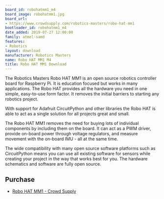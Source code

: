 ```yaml
---
board_id: robohatmm1_m4
board_image: robohatmm1.jpg
board_url:
- https://www.crowdsupply.com/robotics-masters/robo-hat-mm1
bootloader_id: robohatmm1_m4
date_added: 2019-07-27 12:00:00
family: atmel-samd
features:
- Robotics
layout: download
manufacturer: Robotics Masters
name: Robo HAT MM1 M4
title: Robo HAT MM1 Download
---
```


The Robotics Masters Robo HAT MM1 is an open source robotics controller board for Raspberry Pi. It is education focused but works in many applications. The Robo HAT provides all the hardware you need in one simple, easy-to-use form factor. It removes the initial barriers to starting any robotics project.

With support for Adafruit CircuitPython and other libraries the Robo HAT is able to act as a single solution for all projects great and small.

The Robo HAT MM1 removes the need for buying lots of individual components by including them on the board. It can act as a PWM driver, provide on-board power through voltage regulators, and measure movement with the on-board IMU - all at the same time.

The wide compatibility with many open source software platforms such as CircuitPython means you can use all existing software for sensors while creating your project in the way that works best for you. The hardware schematics and software are fully open source.

## Purchase
* [Robo HAT MM1 - Crowd Supply](https://www.crowdsupply.com/robotics-masters/robo-hat-mm1)
